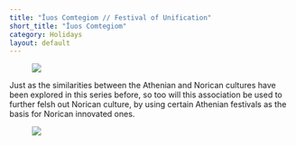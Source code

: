 ```yaml
---
title: "Īuos Comtegiom // Festival of Unification"
short_title: "Īuos Comtegiom"
category: Holidays
layout: default
---
```


<figure class="deity-image"><img src="{{ '/assets/img/norici-wolf.png' | relative_url }}"></figure>

Just as the similarities between the Athenian and Norican cultures have been explored in this series before, so too will this association be used to further felsh out Norican culture, by using certain Athenian festivals as the basis for Norican innovated ones.

<figure class="deity-image"><img src="{{ '/assets/img/noricum.png' | relative_url }}"></figure>